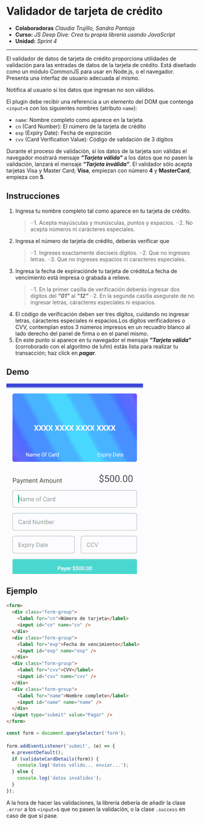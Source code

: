# Validador de tarjeta de crédito

* **Colaboradoras** _Claudia Trujillo, Sandra Pantoja_
* **Curso:** _JS Deep Dive: Crea tu propia librería usando JavaScript_
* **Unidad:** _Sprint 4_

***

El validador de datos de tarjeta de crédito proporciona utilidades de validación para las entradas de datos de la tarjeta de crédito. Está diseñado como un módulo CommonJS para usar en Node.js, o el navegador. Presenta una interfaz de usuario adecuada al mismo.

Notifica al usuario si los datos que ingresan no son válidos.

El plugin debe recibir una referencia a un elemento del DOM que contenga
`<input>`s con los siguientes nombres (atributo `name`):

* `name`: Nombre completo como aparece en la tarjeta
* `cn` (Card Number): El número de la tarjeta de crédito
* `exp` (Expiry Date): Fecha de expiración
* `cvv` (Card Verification Value): Código de validación de 3 dígitos


Durante el proceso de validación, si los datos de la tarjeta son válidas el navegador mostrará mensaje **_"Tarjeta válida"_** a los datos que no pasen la validación, lanzará el mensaje **_"Tarjeta inválida"_**.
El validador sólo acepta tarjetas Visa y Master Card; **Visa**, empiezan con número **4** y **MasterCard**, empieza con **5**.

## Instrucciones

1. Ingresa tu nombre completo tal como aparece en tu tarjeta de crédito. 
    >⋅⋅1. Acepta mayúsculas y munúsculas, puntos y espacios.
    >⋅⋅2. No acepta números ni carácteres especiales.
2. Ingresa el número de tarjeta de crédito, deberás verificar que 
    >⋅⋅1. Ingreses exactamente dieciseis dígitos.
   ⋅⋅2. Que no ingreses letras.
   ⋅⋅3. Que no ingreses espacios ni caracteres especiales.
3. Ingresa la fecha de expiraciónde tu tarjeta de créditoLa fecha de vencimiento está impresa o grabada a     relieve.
    >⋅⋅1. En la primer casilla de verificación deberás ingresar dos dígitos del **_"01"_** al **_"12"_**
    >⋅⋅2. En la segunda casilla asegurate de no ingresar letras, cáracteres especiales ni espacios.
4. El código de verificación deben ser tres dígitos, cuidando no ingresar letras, cáracteres especiales ni     espacios.Los dígitos verificadores o CVV, contemplan estos 3 números impresos en un recuadro blanco al     lado derecho del panel de firma o en el panel mismo.
5. En este punto si aparece en tu navegador el mensaje **_"Tarjeta válida"_** (corroborado con el             algoritmo de luhn) estás lista para realizar tu transacción; haz click en **_pagar_**.

## Demo

![validador](assets/images/demo.gif)

## Ejemplo

```html
<form>
  <div class="form-group">
    <label for="cn">Número de tarjeta</label>
    <input id="cn" name="cn" />
  </div>
  <div class="form-group">
    <label for="exp">Fecha de vencimiento</label>
    <input id="exp" name="exp" />
  </div>
  <div class="form-group">
    <label for="cvv">CVV</label>
    <input id="cvv" name="cvv" />
  </div>
  <div class="form-group">
    <label for="name">Nombre completo</label>
    <input id="name" name="name" />
  </div>
  <input type="submit" value="Pagar" />
</form>
```

```js
const form = document.querySelector('form');

form.addEventListener('submit', (e) => {
  e.preventDefault();
  if (validateCardDetails(form)) {
    console.log('datos válido... enviar...');
  } else {
    console.log('datos inválidos');
  }
});
```

A la hora de hacer las validaciones, la librería debería de añadir la clase
`.error` a los `<input>`s que no pasen la validación, o la clase `.success`
en caso de que sí pase.
